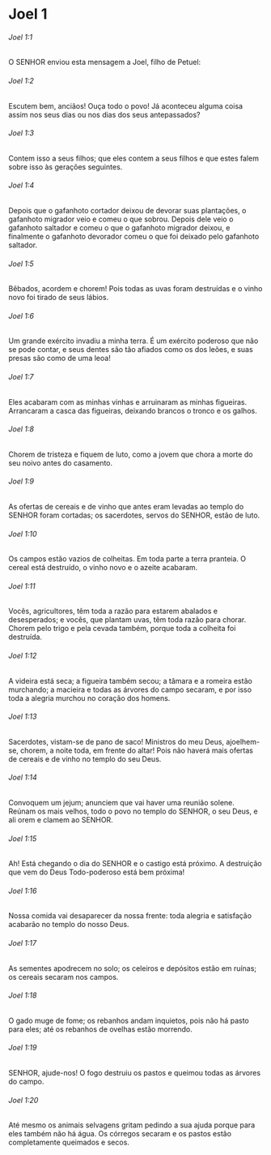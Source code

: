 # Joel 1

###### Joel 1:1

O SENHOR enviou esta mensagem a Joel, filho de Petuel:

###### Joel 1:2

Escutem bem, anciãos! Ouça todo o povo! Já aconteceu alguma coisa assim nos seus dias ou nos dias dos seus antepassados?

###### Joel 1:3

Contem isso a seus filhos; que eles contem a seus filhos e que estes falem sobre isso às gerações seguintes.

###### Joel 1:4

Depois que o gafanhoto cortador deixou de devorar suas plantações, o gafanhoto migrador veio e comeu o que sobrou. Depois dele veio o gafanhoto saltador e comeu o que o gafanhoto migrador deixou, e finalmente o gafanhoto devorador comeu o que foi deixado pelo gafanhoto saltador.

###### Joel 1:5

Bêbados, acordem e chorem! Pois todas as uvas foram destruídas e o vinho novo foi tirado de seus lábios.

###### Joel 1:6

Um grande exército invadiu a minha terra. É um exército poderoso que não se pode contar, e seus dentes são tão afiados como os dos leões, e suas presas são como de uma leoa!

###### Joel 1:7

Eles acabaram com as minhas vinhas e arruinaram as minhas figueiras. Arrancaram a casca das figueiras, deixando brancos o tronco e os galhos.

###### Joel 1:8

Chorem de tristeza e fiquem de luto, como a jovem que chora a morte do seu noivo antes do casamento.

###### Joel 1:9

As ofertas de cereais e de vinho que antes eram levadas ao templo do SENHOR foram cortadas; os sacerdotes, servos do SENHOR, estão de luto.

###### Joel 1:10

Os campos estão vazios de colheitas. Em toda parte a terra pranteia. O cereal está destruído, o vinho novo e o azeite acabaram.

###### Joel 1:11

Vocês, agricultores, têm toda a razão para estarem abalados e desesperados; e vocês, que plantam uvas, têm toda razão para chorar. Chorem pelo trigo e pela cevada também, porque toda a colheita foi destruída.

###### Joel 1:12

A videira está seca; a figueira também secou; a tâmara e a romeira estão murchando; a macieira e todas as árvores do campo secaram, e por isso toda a alegria murchou no coração dos homens.

###### Joel 1:13

Sacerdotes, vistam-se de pano de saco! Ministros do meu Deus, ajoelhem-se, chorem, a noite toda, em frente do altar! Pois não haverá mais ofertas de cereais e de vinho no templo do seu Deus.

###### Joel 1:14

Convoquem um jejum; anunciem que vai haver uma reunião solene. Reúnam os mais velhos, todo o povo no templo do SENHOR, o seu Deus, e ali orem e clamem ao SENHOR.

###### Joel 1:15

Ah! Está chegando o dia do SENHOR e o castigo está próximo. A destruição que vem do Deus Todo-poderoso está bem próxima!

###### Joel 1:16

Nossa comida vai desaparecer da nossa frente: toda alegria e satisfação acabarão no templo do nosso Deus.

###### Joel 1:17

As sementes apodrecem no solo; os celeiros e depósitos estão em ruínas; os cereais secaram nos campos.

###### Joel 1:18

O gado muge de fome; os rebanhos andam inquietos, pois não há pasto para eles; até os rebanhos de ovelhas estão morrendo.

###### Joel 1:19

SENHOR, ajude-nos! O fogo destruiu os pastos e queimou todas as árvores do campo.

###### Joel 1:20

Até mesmo os animais selvagens gritam pedindo a sua ajuda porque para eles também não há água. Os córregos secaram e os pastos estão completamente queimados e secos.

